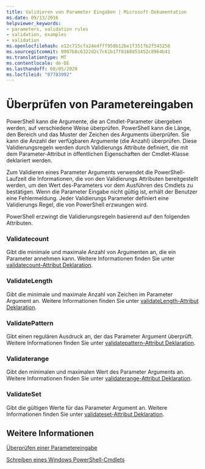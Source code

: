 ```yaml
---
title: Validieren von Parameter Eingaben | Microsoft-Dokumentation
ms.date: 09/13/2016
helpviewer_keywords:
- parameters, validation rules
- validation, examples
- validation
ms.openlocfilehash: e12c715cfa24edfff958b12be1f3517b2f545256
ms.sourcegitcommit: 0907b8c6322d2c7c61b17f8168d53452c8964b41
ms.translationtype: MT
ms.contentlocale: de-DE
ms.lasthandoff: 08/05/2020
ms.locfileid: "87783992"
---
```

# <a name="validating-parameter-input"></a>Überprüfen von Parametereingaben

PowerShell kann die Argumente, die an Cmdlet-Parameter übergeben werden, auf verschiedene Weise überprüfen.
PowerShell kann die Länge, den Bereich und das Muster der Zeichen des Arguments überprüfen.
Sie kann die Anzahl der verfügbaren Argumente (die Anzahl) überprüfen.
Diese Validierungsregeln werden durch Validierungs Attribute definiert, die mit dem Parameter-Attribut in öffentlichen Eigenschaften der Cmdlet-Klasse deklariert werden.

Zum Validieren eines Parameter Arguments verwendet die PowerShell-Laufzeit die Informationen, die von den Validierungs Attributen bereitgestellt werden, um den Wert des-Parameters vor dem Ausführen des Cmdlets zu bestätigen.
Wenn die Parameter Eingabe nicht gültig ist, erhält der Benutzer eine Fehlermeldung.
Jeder Validierungs Parameter definiert eine Validierungs Regel, die von PowerShell erzwungen wird.

PowerShell erzwingt die Validierungsregeln basierend auf den folgenden Attributen.

### <a name="validatecount"></a>Validatecount

Gibt die minimale und maximale Anzahl von Argumenten an, die ein Parameter annehmen kann.
Weitere Informationen finden Sie unter [validatecount-Attribut Deklaration](./validatecount-attribute-declaration.md).

### <a name="validatelength"></a>ValidateLength

Gibt die minimale und maximale Anzahl von Zeichen im Parameter Argument an.
Weitere Informationen finden Sie unter [validateLength-Attribut Deklaration](./validatelength-attribute-declaration.md).

### <a name="validatepattern"></a>ValidatePattern

Gibt einen regulären Ausdruck an, der das Parameter Argument überprüft.
Weitere Informationen finden Sie unter [validatepattern-Attribut Deklaration](./validatepattern-attribute-declaration.md).

### <a name="validaterange"></a>Validaterange

Gibt den minimalen und maximalen Wert des Parameter Arguments an.
Weitere Informationen finden Sie unter [validaterange-Attribut Deklaration](./validaterange-attribute-declaration.md).

### <a name="validateset"></a>ValidateSet

Gibt die gültigen Werte für das Parameter Argument an.
Weitere Informationen finden Sie unter [validateset-Attribut Deklaration](./validateset-attribute-declaration.md).

## <a name="see-also"></a>Weitere Informationen

[Überprüfen einer Parametereingabe](./how-to-validate-parameter-input.md)

[Schreiben eines Windows PowerShell-Cmdlets](./writing-a-windows-powershell-cmdlet.md)

